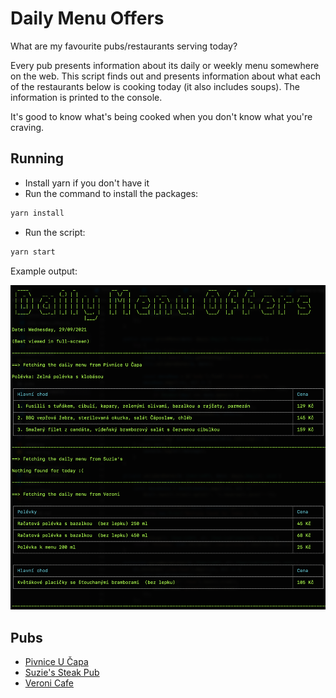 # Daily Menu Offers

What are my favourite pubs/restaurants serving today?

Every pub presents information about its daily or weekly menu somewhere on the web.
This script finds out and presents information about what each of the restaurants below is cooking today (it also includes soups).
The information is printed to the console.

It's good to know what's being cooked when you don't know what you're craving.

## Running

- Install yarn if you don't have it
- Run the command to install the packages:

```bash
yarn install
```

- Run the script:

```bash
yarn start
```

Example output:

![Screenshot](./screenshot.png "screenshot")

## Pubs

- [Pivnice U Čapa](https://www.pivnice-ucapa.cz/denni-menu.php)
- [Suzie's Steak Pub](http://www.suzies.cz/poledni-menu)
- [Veroni Cafe](https://www.menicka.cz/4921-veroni-coffee--chocolate.html)
